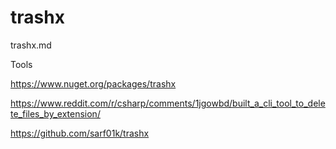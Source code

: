 # trashx

trashx.md

Tools

https://www.nuget.org/packages/trashx

https://www.reddit.com/r/csharp/comments/1jgowbd/built_a_cli_tool_to_delete_files_by_extension/

https://github.com/sarf01k/trashx
